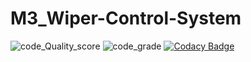 # M3_Wiper-Control-System
![code_Quality_score](https://api.codiga.io/project/33535/score/svg)
![code_grade](https://api.codiga.io/project/33535/status/svg)
[![Codacy Badge](https://app.codacy.com/project/badge/Grade/a8b8aeff1c30422b96797b7364306f2f)](https://www.codacy.com/gh/MNVS10/M3_Wiper-Control-System/dashboard?utm_source=github.com&amp;utm_medium=referral&amp;utm_content=MNVS10/M3_Wiper-Control-System&amp;utm_campaign=Badge_Grade)
